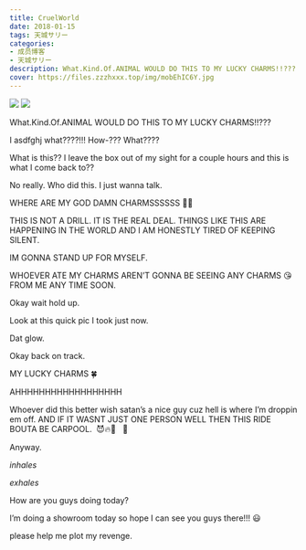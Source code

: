 ```yaml
---
title: CruelWorld
date: 2018-01-15
tags: 天城サリー
categories: 
- 成员博客
- 天城サリー
description: What.Kind.Of.ANIMAL WOULD DO THIS TO MY LUCKY CHARMS!!??? I asdfghj what????!!! How-??? What???? What is this?? I leave the box out of my sight for a couple hours and this is what I come back to?? ...
cover: https://files.zzzhxxx.top/img/mobEhIC6Y.jpg 
---
```

![](https://files.zzzhxxx.top/img/mobEhIC6Y.jpg)
![](https://files.zzzhxxx.top/img/mobeqm8jF.jpg)

What.Kind.Of.ANIMAL WOULD DO THIS TO MY LUCKY CHARMS!!??? 

I asdfghj what????!!! How-??? What???? 

What is this?? I leave the box out of my sight for a couple hours and this is what I come back to?? 


No really. Who did this. I just wanna talk. 




WHERE ARE MY GOD DAMN CHARMSSSSSS 💢💢 



THIS IS NOT A DRILL. IT IS THE REAL DEAL. THINGS LIKE THIS ARE HAPPENING IN THE WORLD AND I AM HONESTLY TIRED OF KEEPING SILENT.


IM GONNA STAND UP FOR MYSELF. 


WHOEVER ATE MY CHARMS AREN’T GONNA BE SEEING ANY CHARMS 😘 FROM ME ANY TIME SOON. 



Okay wait hold up.

Look at this quick pic I took just now.


Dat glow.



Okay back on track.





MY LUCKY CHARMS 🍀 



AHHHHHHHHHHHHHHHHHH 



Whoever did this better wish satan’s a nice guy cuz hell is where I’m droppin em off. AND IF IT WASNT JUST ONE PERSON WELL THEN THIS RIDE BOUTA BE CARPOOL.  😈🔥👿   🚗 



Anyway. 



*inhales* 




*exhales* 


How are you guys doing today? 


I’m doing a showroom today so hope I can see you guys there!!! 😃 


please help me plot my revenge. 



